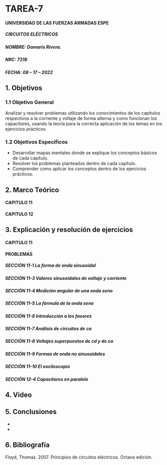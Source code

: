 # TAREA-7

#### UNIVERSIDAD DE LAS FUERZAS ARMADAS ESPE
##### CIRCUITOS ELÉCTRICOS
##### NOMBRE: Damaris Rivera.
##### NRC: 7318                                                                                                                  
##### FECHA: 08 – 17 – 2022

## 1. Objetivos 
  
### 1.1 Objetivo General
        
Analizar y resolver problemas utilizando los conocimientos de los capítulos respectivos a la corriente y voltaje de forma alterna y como funcionan los capacitores, usando la teoría para la correcta aplicación de los temas en los ejercicios prácticos.
	
### 1.2 Objetivos Específicos
        
- Desarrollar mapas mentales donde se explique los conceptos básicos de cada capítulo.
- Resolver los problemas planteados dentro de cada capítulo.
- Comprender como aplicar los conceptos dentro de los ejercicios prácticos.
	
## 2. Marco Teórico

#### CAPITULO 11 



#### CAPITULO 12 



## 3. Explicación y resolución de ejercicios 

#### CAPITULO 11 

#### PROBLEMAS 

##### *SECCIÓN 11-1 	 La forma de onda sinusoidal*
	
##### 

##### *SECCIÓN 11-3 	 Valores sinusoidales de voltaje y corriente*

##### 

##### *SECCIÓN 11-4 	 Medición angular de una onda seno*

##### 
	
##### *SECCIÓN 11-5 	 La fórmula de la onda seno*

##### 

##### *SECCIÓN 11-6 	  Introducción a los fasores*

##### 

##### *SECCIÓN 11-7 	  Análisis de circuitos de ca*

##### 

##### *SECCIÓN 11-8 	  Voltajes superpuestos de cd y de ca*

##### 

##### *SECCIÓN 11-9 	  Formas de onda no sinusoidales*

##### 

##### 

##### *SECCIÓN 11-10 	  El osciloscopio*

##### 

##### 

##### 

##### 

##### *SECCIÓN 12-4 	  Capacitores en paralelo*

##### 

## 4. Video



## 5. Conclusiones

-
-

## 6. Bibliografía

Floyd, Thomas. 2007. Principios de circuitos eléctricos. Octava edición.
